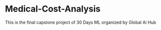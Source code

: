 # Medical-Cost-Analysis
This is the final capstone project of 30 Days ML organized by Global Ai Hub
